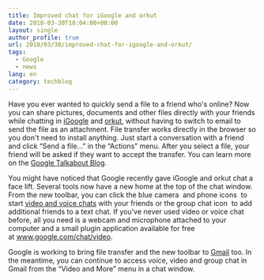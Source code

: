 ```yaml
---
title: Improved chat for iGoogle and orkut
date: 2010-03-30T18:04:00+00:00
layout: single
author_profile: true
url: 2010/03/30/improved-chat-for-igoogle-and-orkut/
tags:
  - Google
  - news
lang: en
category: techblog
---
```

Have you ever wanted to quickly send a file to a friend who's online? Now you can share pictures, documents and other files directly with your friends while chatting in [iGoogle](http://www.google.com/ig) and [orkut](http://www.orkut.com/), without having to switch to email to send the file as an attachment. File transfer works directly in the browser so you don't need to install anything. Just start a conversation with a friend and click “Send a file…” in the “Actions” menu. After you select a file, your friend will be asked if they want to accept the transfer. You can learn more on the <a href="http://googletalk.blogspot.com/2010/03/file-transfer-in-igoogle-and-orkut-chat.html" target="_blank">Google Talkabout Blog</a>.

<a href="http://imgur.com/lm2EY.png" target="_blank"><img alt="" border="0" src="http://imgur.com/lm2EY.png" /></a>  
You might have noticed that Google recently gave iGoogle and orkut chat a face lift. Several tools now have a new home at the top of the chat window. From the new toolbar, you can click the blue camera <a href="http://imgur.com/U8qdE.gif" target="_blank"><img alt="" border="0" src="http://imgur.com/U8qdE.gif" /></a> and phone icons <a href="http://imgur.com/BXw76.png" target="_blank"><img alt="" border="0" src="http://imgur.com/BXw76.png" /></a> to start <a href="http://googletalk.blogspot.com/2009/08/video-chat-from-igoogle.html" target="_blank">video and voice chats</a> with your friends or the group chat icon <a href="http://imgur.com/uht93.gif" target="_blank"><img alt="" border="0" src="http://imgur.com/uht93.gif" /></a> to add additional friends to a text chat. If you've never used video or voice chat before, all you need is a webcam and microphone attached to your computer and a small plugin application available for free at <a href="http://www.google.com/chat/video" target="_blank">www.google.com/chat/video</a>.

Google is working to bring file transfer and the new toolbar to <a href="http://mail.google.com/" target="_blank">Gmail</a> too. In the meantime, you can continue to access voice, video and group chat in Gmail from the “Video and More” menu in a chat window.
